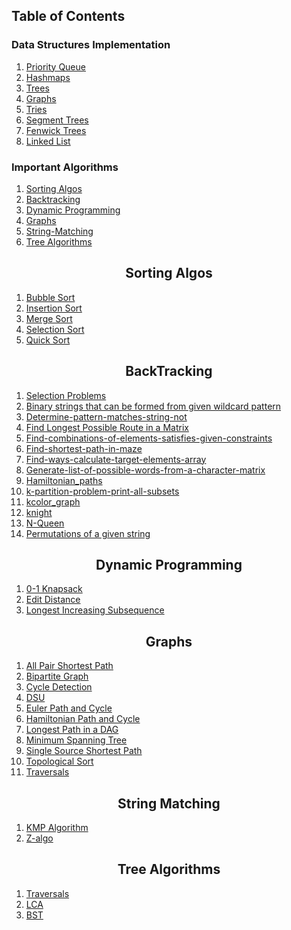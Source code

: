 ## Table of Contents

### Data Structures Implementation
1. [Priority Queue](./DS%20implementations/PRIORITY_QUEUES/)
2. [Hashmaps](./DS%20implementations/HASHMAPS/)
3. [Trees](./DS%20implementations/TREES)
4. [Graphs](./DS%20implementations/GRAPHS/)
5. [Tries](./DS%20implementations/TRIES/)
6. [Segment Trees](./DS%20implementations/FENWICK%20TREES/)
7. [Fenwick Trees](./DS%20implementations/FENWICK%20TREES)
8. [Linked List](./DS%20implementations/Linked%20List)

### Important Algorithms

1. [Sorting Algos](#Sorting-Algos)
2. [Backtracking](#BackTracking)
3. [Dynamic Programming](#Dynamic-Programming)
4. [Graphs](#Graphs)
5. [String-Matching](#String-Matching)
6. [Tree Algorithms](#Tree-Algorithms)

<h2 align="center">Sorting Algos</h2>

1. [Bubble Sort](./Algorithms/Sorting/bubbleSort.cpp)
2. [Insertion Sort](./Algorithms/Sorting/insertionSort.cpp)
3. [Merge Sort](./Algorithms/Sorting/mergeSort.cpp)
4. [Selection Sort](./Algorithms/Sorting/selectionSort.cpp)
5. [Quick Sort](./Algorithms/Sorting/quickSort.cpp)

<h2 align="center">BackTracking</h2>

1. [Selection Problems](./Algorithms/BackTracking/SELECTION%20PROBLEMS)
2. [Binary strings that can be formed from given wildcard pattern](./Algorithms/BackTracking/binary%20strings%20that%20can%20be%20formed%20from%20given%20wildcard%20pattern.cpp)
3. [Determine-pattern-matches-string-not](./Algorithms/BackTracking/determine-pattern-matches-string-not.cpp)
4. [Find Longest Possible Route in a Matrix](./Algorithms/BackTracking/Find%20Longest%20Possible%20Route%20in%20a%20Matrix.cpp)
5. [Find-combinations-of-elements-satisfies-given-constraints](./Algorithms/BackTracking/find-combinations-of-elements-satisfies-given-constraints.cpp)
6. [Find-shortest-path-in-maze](./Algorithms/BackTracking/find-shortest-path-in-maze.cpp)
7. [Find-ways-calculate-target-elements-array](./Algorithms/BackTracking/find-ways-calculate-target-elements-array.cpp)
8. [Generate-list-of-possible-words-from-a-character-matrix](./Algorithms/BackTracking/generate-list-of-possible-words-from-a-character-matrix.cpp)
9. [Hamiltonian_paths](./Algorithms/BackTracking/hamiltonian_paths.cpp)
10. [k-partition-problem-print-all-subsets](./Algorithms/BackTracking/k-partition-problem-print-all-subsets.cpp)
11. [kcolor_graph](./Algorithms/BackTracking/kcolor_graph.cpp)
12. [knight](./Algorithms/BackTracking/knight.cpp)
13. [N-Queen](./Algorithms/BackTracking/N-Queen.cpp)
14. [Permutations of a given string](./Algorithms/BackTracking/Permutations%20of%20a%20given%20string.cpp)


<h2 align="center">Dynamic Programming</h2>

1. [0-1 Knapsack](./Algorithms/Dynamic%20Programming/0-1Knapsack(DP).cpp)
2. [Edit Distance](./Algorithms/Dynamic%20Programming/EditDistance(DP).cpp)
3. [Longest Increasing Subsequence](./Dynamic%20Programming/LongestIncSubsequence(DP).cpp)

<h2 align="center">Graphs</h2> 

1. [All Pair Shortest Path ](./Algorithms/GRAPHS/All_pair_shortest_path)
2. [Bipartite Graph](./Algorithms/GRAPHS/Bipartite%20graph)
3. [Cycle Detection ](./Algorithms/GRAPHS/Cycle%20Detection)
4. [DSU](./Algorithms/GRAPHS/DSU)
5. [Euler Path and Cycle](./Algorithms/GRAPHS/Euler%20Path%20and%20Cycle)
6. [Hamiltonian Path and Cycle](./Algorithms/GRAPHS/Hamiltonian%20Path%20and%20cycle)
7. [Longest Path in a DAG](./Algorithms/GRAPHS/Longest%20Path%20in%20a%20DAG)
8. [Minimum Spanning Tree](./Algorithms/GRAPHS/Minimum%20Spanning%20Tree)
9. [Single Source Shortest Path](./Algorithms/GRAPHS/Single_source_Shortest_distance)
10. [Topological Sort](./Algorithms/GRAPHS/Topological%20Sort)
11. [Traversals](./Algorithms/GRAPHS/Traversals)

<h2 align="center">String Matching</h2> 

1. [KMP Algorithm](./Algorithms/String%20Matching/kmp.cpp)
2. [Z-algo](./Algorithms/String%20Matching/Z-algo.cpp)

<h2 align="center">Tree Algorithms</h2>

1. [Traversals](./Algorithms/TREES/Traversals)
2. [LCA](./Algorithms/TREES/LCA)
3. [BST](./Algorithms/TREES/BST)



